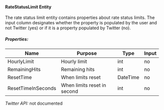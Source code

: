 #### RateStatusLimit Entity

The rate status limit entity contains properties about rate status limits. The input column designates whether the property is populated by the user and not Twitter (yes) or if it is a property populated by Twitter (no).

##### Properties:

| Name | Purpose | Type | Input |
|------|---------|------|-------|
| HourlyLimit | Hourly limit | int | no |
| RemainingHits | Remaining hits | int | no |
| ResetTime | When limits reset | DateTime | no |
| ResetTimeInSeconds | When limits reset in second | int | no |

*Twitter API:* not documented